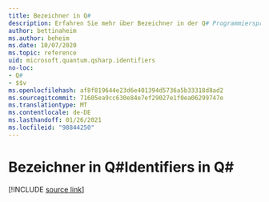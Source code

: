 ```yaml
---
title: Bezeichner in Q#
description: Erfahren Sie mehr über Bezeichner in der Q# Programmiersprache.
author: bettinaheim
ms.author: beheim
ms.date: 10/07/2020
ms.topic: reference
uid: microsoft.quantum.qsharp.identifiers
no-loc:
- Q#
- $$v
ms.openlocfilehash: af8f819644e23d6e401394d5736a5b33318d8ad2
ms.sourcegitcommit: 71605ea9cc630e84e7ef29027e1f0ea06299747e
ms.translationtype: MT
ms.contentlocale: de-DE
ms.lasthandoff: 01/26/2021
ms.locfileid: "98844250"
---
```

# <a name="identifiers-in-no-locq"></a><span data-ttu-id="2f4a8-103">Bezeichner in Q#</span><span class="sxs-lookup"><span data-stu-id="2f4a8-103">Identifiers in Q#</span></span>

[!INCLUDE [source link](~/includes/qsharp-language/Specifications/Language/3_Expressions/Identifiers.md)]

